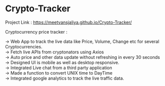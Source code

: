 # Crypto-Tracker

Project Link : https://meetvansjaliya.github.io/Crypto-Tracker/

Cryptocurrency price tracker :

-> Web App to track the live data like Price, Volume, Change etc for several Cryptocurrencies. <br />
-> Fetch live APIs from cryptonators using Axios<br />
-> Auto price and other data update without refreshing in every 30 seconds<br />
-> Designed UI is mobile as well as desktop responsive.<br />
-> Integrated Live chat from a third party application<br />
-> Made a function to convert UNIX time to DayTime<br />
-> Integrated google analytics to track the live traffic data.<br />
